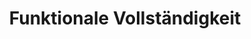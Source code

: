 ---
layout: page
title: Funktionale Vollständigkeit
permalink: /software-qualitaet/funktionale-angemessenheit/vollstaendigkeit
---